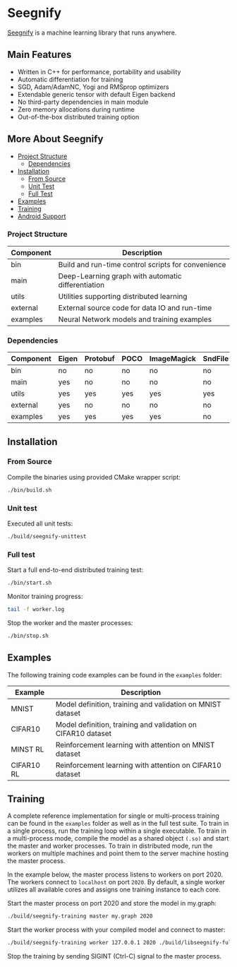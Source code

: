 # Seegnify

[Seegnify](https://www.seegnify.org/) is a machine learning library that runs anywhere.

## Main Features

  * Written in C++ for performance, portability and usability
  * Automatic differentiation for training
  * SGD, Adam/AdamNC, Yogi and RMSprop optimizers
  * Extendable generic tensor with default Eigen backend
  * No third-party dependencies in main module
  * Zero memory allocations during runtime
  * Out-of-the-box distributed training option

## More About Seegnify

<!-- toc -->

- [Project Structure](#project-structure)
  - [Dependencies](#dependencies)
- [Installation](#installation)
  - [From Source](#from-source)
  - [Unit Test](#unit-test)
  - [Full Test](#full-test)
- [Examples](#examples)
- [Training](#training)
- [Android Support](#android-support)

<!-- tocstop -->

### Project Structure

| Component | Description                                        |
| --------- | -------------------------------------------------- |
| bin       | Build and run-time control scripts for convenience |
| main      | Deep-Learning graph with automatic differentiation |
| utils     | Utilities supporting distributed learning          |
| external  | External source code for data IO and run-time      |
| examples  | Neural Network models and training examples        |

### Dependencies

| Component | Eigen | Protobuf | POCO | ImageMagick | SndFile* | ZLib |
| --------- | ----- | -------- | ---- | ----------- | -------- | ---- |
| bin       | no    | no       | no   | no          | no       | no   |
| main      | yes   | no       | no   | no          | no       | no   |
| utils     | yes   | yes      | yes  | yes         | yes      | no   |
| external  | yes   | no       | no   | no          | no       | yes  |
| examples  | yes   | yes      | yes  | yes         | no       | no   |

## Installation

### From Source

Compile the binaries using provided CMake wrapper script:

```bash
./bin/build.sh
```

### Unit test

Executed all unit tests:

```bash
./build/seegnify-unittest
```

### Full test

Start a full end-to-end distributed training test:

```bash
./bin/start.sh
```

Monitor training progress:

```bash
tail -f worker.log
```

Stop the worker and the master processes:

```bash
./bin/stop.sh
```

## Examples

The following training code examples can be found in the `examples` folder:

| Example    | Description                                                  |
| ---------- | ------------------------------------------------------------ |
| MNIST      | Model definition, training and validation on MNIST dataset   |
| CIFAR10    | Model definition, training and validation on CIFAR10 dataset |
| MINST RL   | Reinforcement learning with attention on MNIST dataset       |
| CIFAR10 RL | Reinforcement learning with attention on CIFAR10 dataset     |

## Training

A complete reference implementation for single or multi-process training can
be found in the `examples` folder as well as in the full test suite. To train
in a single process, run the training loop within a single executable. To
train in a multi-process mode, compile the model as a shared object `(.so)`
and start the master and worker processes. To train in distributed mode, run
the workers on multiple machines and point them to the server machine hosting
the master process.

In the example below, the master process listens to workers on port 2020. The
workers connect to `localhost` on port `2020`. By default, a single worker
utilizes all available cores and assigns one training instance to each core.

Start the master process on port 2020 and store the model in my.graph:

```bash
./build/seegnify-training master my.graph 2020
```

Start the worker process with your compiled model and connect to master:

```bash
./build/seegnify-training worker 127.0.0.1 2020 ./build/libseegnify-fulltest.so
```

Stop the training by sending SIGINT (Ctrl-C) signal to the master process.

